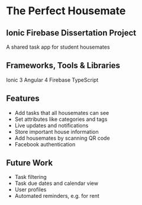 # The Perfect Housemate
## Ionic Firebase Dissertation Project
A shared task app for student housemates
## Frameworks, Tools & Libraries
Ionic 3
Angular 4
Firebase
TypeScript
## Features
- Add tasks that all housemates can see
- Set attributes like categories and tags
- Live updates and notifications
- Store important house information
- Add housemates by scanning QR code
- Facebook authentication
## Future Work
- Task filtering
- Task due dates and calendar view
- User profiles
- Automated reminders, e.g. for rent
